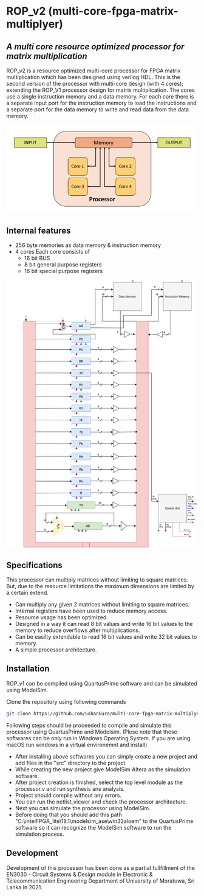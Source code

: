 # ROP_v2 (multi-core-fpga-matrix-multiplyer)
## _A multi core resource optimized processor for matrix multiplication_

ROP_v2 is a resource optimized multi-core processor for FPGA matrix multiplication which has been designed using verilog HDL. 
This is the second version of the processor with multi-core design (with 4 cores); extending the ROP_V1 processor design for matrix multiplication.
The cores use a single instruction memory and a data memory. For each core there is a separate input port for the instruction memory to load the instructions and a separate port for the data memory to write and read data from the data memory.

![Processor Architecture Overview](https://github.com/SahanGura/multi-core-fpga-multiplier/blob/main/figures/overview.png)

## Internal features

- 256 byte memories as data memory & instruction memory
- 4 cores
Each core consists of
    - 16 bit BUS
    - 8 bit general purpose registers
    - 16 bit special purpose registers

![Data Flow](https://github.com/SahanGura/multi-core-fpga-multiplier/blob/main/figures/data-flow.png)

## Specifications

This processor can multiply matrices without limiting to square matrices. But, due to the resource limitations the maximum dimensions are limited by a certain extend.

- Can multiply any given 2 matrices without limiting to square matrices.
- Internal registers have been used to reduce memory access.
- Resource usage has been optimized.
- Designed in a way it can read 8 bit values and write 16 bit values to the memory to reduce overflows after multiplications.
- Can be easilty extendable to read 16 bit values and write 32 bit values to memory.
- A simple processor architecture.

## Installation

ROP_v1 can be compiled using QuartusPrime software and can be simulated using ModelSim.

Clone the repository using following commands

```sh
git clone https://github.com/SahanGura/multi-core-fpga-matrix-multiplyer.git
```

Following steps should be proceeded to compile and simulate this processor using QuartusPrime and Modelsim. (Plese note that these softwares can be only run in Windows Operating System. If you are using macOS run windows in a virtual environemnt and install)
- After installing above softwares you can simply create a new project and add files in the "src" directory to the project.
- While creating the new project give ModelSim Altera as the simulation software.
- After project creation is finished, select the top level module as the processor.v and run synthesis ans analysis.
- Project should compile without any errors.
- You can run the netlist_viewer and check the processor architecture.
- Next you can simulate the processor using ModelSim.
- Before doing that you should add this path "C:\intelFPGA_lite\18.1\modelsim_ase\win32aloem" to the QuartusPrime software so it can recognize the ModelSim software to run the simulation process.

## Development

Development of this processor has been done as a partial fullfillment of the EN3030 - Circuit Systems & Design module in Electronic & Telecommunication Engineering Department of University of Moratuwa, Sri Lanka in 2021.







  
